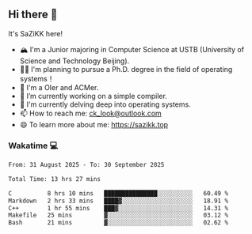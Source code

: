 ## Hi there 👋

It's SaZiKK here!

- 🏔️ I'm a Junior majoring in Computer Science  at USTB (University of Science and Technology Beijing).
- 🧑‍🎓 I'm planning to pursue a Ph.D. degree in the field of operating systems！
- 🚀 I'm a OIer and ACMer.
- 🔭 I’m currently working on a simple compiler.
- 🌱 I'm currently delving deep into operating systems.
- 📫 How to reach me: ck_look@outlook.com
- 😄 To learn more about me: https://sazikk.top

  
<!--
**SaZiKK/SaZiKK** is a ✨ _special_ ✨ repository because its `README.md` (this file) appears on your GitHub profile.

Here are some ideas to get you started:

- 🔭 I’m currently working on ...
- 🌱 I’m currently learning ...
- 👯 I’m looking to collaborate on ...
- 🤔 I’m looking for help with ...
- 💬 Ask me about ...
- 📫 How to reach me: ...
- 😄 Pronouns: ...
- ⚡ Fun fact: ...
-->

### Wakatime 💻

<!--START_SECTION:waka-->

```txt
From: 31 August 2025 - To: 30 September 2025

Total Time: 13 hrs 27 mins

C          8 hrs 10 mins   ███████████████░░░░░░░░░░   60.49 %
Markdown   2 hrs 33 mins   ████▓░░░░░░░░░░░░░░░░░░░░   18.91 %
C++        1 hr 55 mins    ███▓░░░░░░░░░░░░░░░░░░░░░   14.31 %
Makefile   25 mins         ▓░░░░░░░░░░░░░░░░░░░░░░░░   03.12 %
Bash       21 mins         ▓░░░░░░░░░░░░░░░░░░░░░░░░   02.62 %
```

<!--END_SECTION:waka-->
